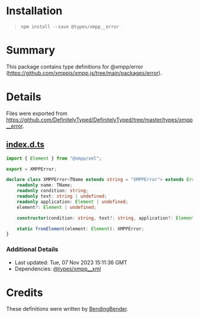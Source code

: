 # Installation
> `npm install --save @types/xmpp__error`

# Summary
This package contains type definitions for @xmpp/error (https://github.com/xmppjs/xmpp.js/tree/main/packages/error).

# Details
Files were exported from https://github.com/DefinitelyTyped/DefinitelyTyped/tree/master/types/xmpp__error.
## [index.d.ts](https://github.com/DefinitelyTyped/DefinitelyTyped/tree/master/types/xmpp__error/index.d.ts)
````ts
import { Element } from "@xmpp/xml";

export = XMPPError;

declare class XMPPError<TName extends string = "XMPPError"> extends Error {
    readonly name: TName;
    readonly condition: string;
    readonly text: string | undefined;
    readonly application: Element | undefined;
    element?: Element | undefined;

    constructor(condition: string, text?: string, application?: Element);

    static fromElement(element: Element): XMPPError;
}

````

### Additional Details
 * Last updated: Tue, 07 Nov 2023 15:11:36 GMT
 * Dependencies: [@types/xmpp__xml](https://npmjs.com/package/@types/xmpp__xml)

# Credits
These definitions were written by [BendingBender](https://github.com/BendingBender).
